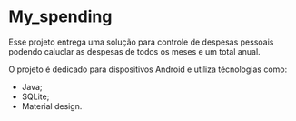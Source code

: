 # My_spending

Esse projeto entrega uma solução para controle de despesas pessoais podendo caluclar as despesas de todos os meses e um total anual.

O projeto é dedicado para dispositivos Android e utiliza técnologias como:

- Java;
- SQLite;
- Material design.
